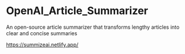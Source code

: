 # OpenAI_Article_Summarizer
An open-source article summarizer that transforms lengthy articles into clear and concise summaries

https://summizeai.netlify.app/
